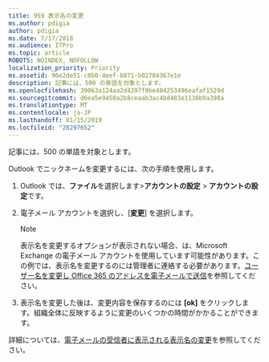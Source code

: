 ```yaml
---
title: 959 表示名の変更
ms.author: pdigia
author: pdigia
ms.date: 7/17/2018
ms.audience: ITPro
ms.topic: article
ROBOTS: NOINDEX, NOFOLLOW
localization_priority: Priority
ms.assetid: 96e2de51-c8b0-4eef-b071-b02784367e1e
description: 記事には、500 の単語を対象とします。
ms.openlocfilehash: 39063a124aa2d4297f9be404253496eafaf1529d
ms.sourcegitcommit: d6ea5e9458a2b8ceaab3ac4bd483e1130b9a398a
ms.translationtype: MT
ms.contentlocale: ja-JP
ms.lasthandoff: 01/15/2019
ms.locfileid: "28297652"
---
```

記事には、500 の単語を対象とします。
  
Outlook でニックネームを変更するには、次の手順を使用します。
  
1. Outlook では、**ファイル**を選択します\>**アカウントの設定** \> **アカウントの設定**です。
    
2. 電子メール アカウントを選択し、[**変更**] を選択します。
    
    > [!NOTE]
    > 表示名を変更するオプションが表示されない場合、は、Microsoft Exchange の電子メール アカウントを使用しています可能性があります。この例では、表示名を変更するのには管理者に連絡する必要があります。[ユーザー名を変更し Office 365 のアドレスを電子メールで送信](https://support.office.com/article/fb5ac074-e203-4e1f-9843-b9d1a3e03297.aspx)を参照してください。 
  
3. 表示名を変更した後は、変更内容を保存するのには **[ok]** をクリックします。組織全体に反映するように変更のいくつかの時間がかかることができます。 
    
詳細については、[電子メールの受信者に表示される表示名の変更](https://support.office.com/article/2b53331a-ba2a-4803-88dc-ac9fe376c8a9.aspx)を参照してください。
  

